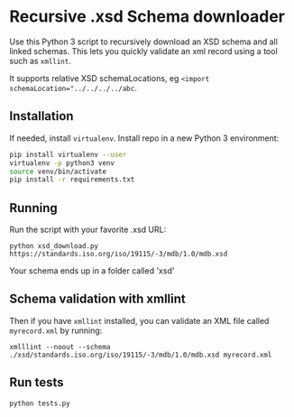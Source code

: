 # Recursive .xsd Schema downloader

Use this Python 3 script to recursively download an XSD schema and all linked schemas. This lets you quickly validate an xml record using a tool such as `xmllint`.

It supports relative XSD schemaLocations, eg `<import schemaLocation="../../../../abc`.

## Installation

If needed, install `virtualenv`. Install repo in a new Python 3 environment:

```sh
pip install virtualenv --user
virtualenv -p python3 venv
source venv/bin/activate
pip install -r requirements.txt
```

## Running

Run the script with your favorite .xsd URL:

`python xsd_download.py https://standards.iso.org/iso/19115/-3/mdb/1.0/mdb.xsd`

Your schema ends up in a folder called 'xsd'

## Schema validation with xmllint

Then if you have `xmllint` installed, you can validate an XML file called `myrecord.xml` by running:

`xmlllint --noout --schema ./xsd/standards.iso.org/iso/19115/-3/mdb/1.0/mdb.xsd myrecord.xml`

## Run tests

`python tests.py`
